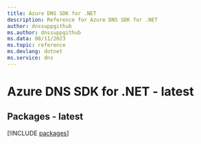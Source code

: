 ```yaml
---
title: Azure DNS SDK for .NET
description: Reference for Azure DNS SDK for .NET
author: dnssuppgithub
ms.author: dnssuppgithub
ms.data: 08/11/2023
ms.topic: reference
ms.devlang: dotnet
ms.service: dns
---
```

# Azure DNS SDK for .NET - latest
## Packages - latest
[!INCLUDE [packages](dns-index.md)]
